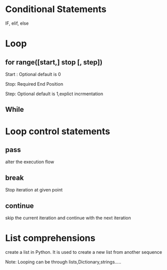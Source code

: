 # Conditional Statements

IF, elif, else


# Loop

## for range([start,] stop [, step])

Start : Optional default is 0

Stop: Required End Position

Step: Optional default is 1,explict incrmentation

## While




# Loop control statements

## pass

alter the execution flow

## break

Stop iteration at given point

## continue
 
 skip the current iteration and continue with the next iteration


# List comprehensions
create a list in Python. It is used to create a new list from another sequence

Note:
Looping can be through lists,Dictionary,strings.....

